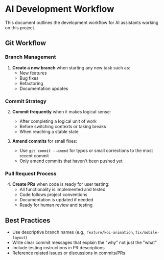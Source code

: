 # AI Development Workflow

This document outlines the development workflow for AI assistants working on this project.

## Git Workflow

### Branch Management

1. **Create a new branch** when starting any new task such as:
   - New features
   - Bug fixes
   - Refactoring
   - Documentation updates

### Commit Strategy

2. **Commit frequently** when it makes logical sense:
   - After completing a logical unit of work
   - Before switching contexts or taking breaks
   - When reaching a stable state

3. **Amend commits** for small fixes:
   - Use `git commit --amend` for typos or small corrections to the most recent commit
   - Only amend commits that haven't been pushed yet

### Pull Request Process

4. **Create PRs** when code is ready for user testing:
   - All functionality is implemented and tested
   - Code follows project conventions
   - Documentation is updated if needed
   - Ready for human review and testing

## Best Practices

- Use descriptive branch names (e.g., `feature/koi-animation`, `fix/mobile-layout`)
- Write clear commit messages that explain the "why" not just the "what"
- Include testing instructions in PR descriptions
- Reference related issues or discussions in commits/PRs
